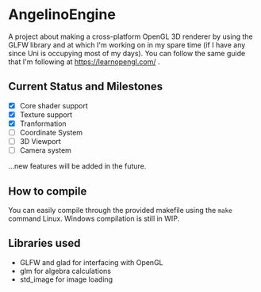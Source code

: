 # AngelinoEngine

A project about making a cross-platform OpenGL 3D renderer by using the GLFW library and at which I'm working on in my spare time (if I have any since Uni is occupying most of my days).
You can follow the same guide that I'm following at https://learnopengl.com/ .


## Current Status and Milestones 

- [x] Core shader support
- [x] Texture support
- [x] Tranformation
- [ ] Coordinate System
- [ ] 3D Viewport
- [ ] Camera system

...new features will be added in the future.

## How to compile

You can easily compile through the provided makefile using the ```make``` command Linux.
Windows compilation is still in WIP.

## Libraries used

- GLFW and glad for interfacing with OpenGL
- glm for algebra calculations
- std_image for image loading